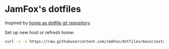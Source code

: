 # JamFox's dotfiles

Inspired by [home as dotfile git repository](https://drewdevault.com/2019/12/30/dotfiles.html).

Set up new host or refresh home:

```bash
curl -s -L https://raw.githubusercontent.com/JamFox/dotfiles/main/install-dotfiles.sh | bash
```
